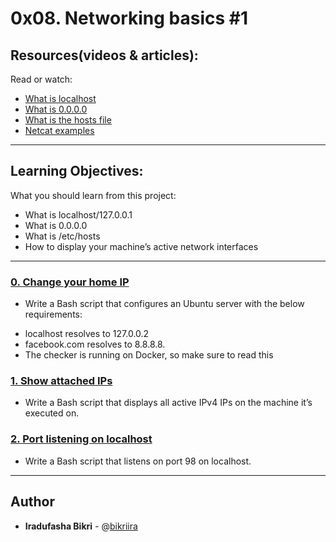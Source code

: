 # 0x08. Networking basics #1

## Resources(videos & articles):
Read or watch:
* [What is localhost](https://www.youtube.com/watch?v=m98GX51T5dI)
* [What is 0.0.0.0](https://www.youtube.com/watch?v=ahYgoV8MDtg)
* [What is the hosts file](https://www.makeuseof.com/tag/modify-manage-hosts-file-linux/)
* [Netcat examples](https://www.thegeekstuff.com/2012/04/nc-command-examples/)

---
## Learning Objectives:
What you should learn from this project:

* What is localhost/127.0.0.1
* What is 0.0.0.0
* What is /etc/hosts
* How to display your machine’s active network interfaces

---

### [0. Change your home IP](./0-change_your_home_IP)
* Write a Bash script that configures an Ubuntu server with the below requirements:
- localhost resolves to 127.0.0.2
- facebook.com resolves to 8.8.8.8.
- The checker is running on Docker, so make sure to read this

### [1. Show attached IPs](./1-show_attached_IPs)
* Write a Bash script that displays all active IPv4 IPs on the machine it’s executed on.

### [2. Port listening on localhost](./100-port_listening_on_localhost)
* Write a Bash script that listens on port 98 on localhost.

---

## Author
* **Iradufasha Bikri** - @[bikriira](https://github.com/bikriira)
